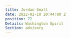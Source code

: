 ```yaml
---
title: Jordan Small
date: 2022-02-10 20:44:00 Z
position: 72
Details: Washington Spirit
Section: advisory
---
```


